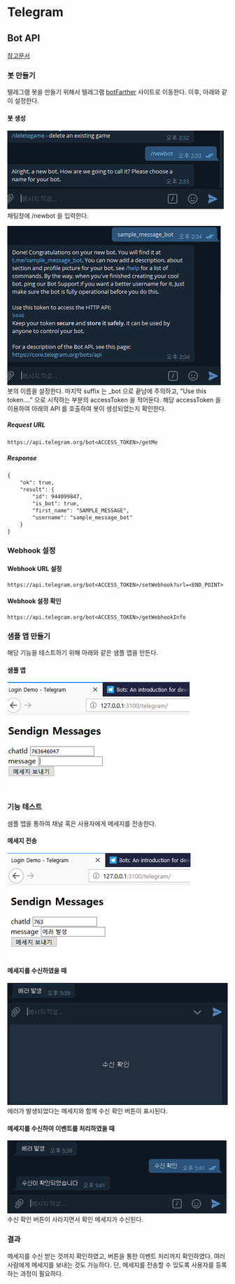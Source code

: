 # Telegram

## Bot API
[참고문서](https://core.telegram.org/bots)

### 봇 만들기
텔레그램 봇을 만들기 위해서 텔레그램 [botFarther](https://telegram.me/botfather) 사이트로 이동한다.
이후, 아래와 같이 설정한다.

#### 봇 생성
![telegram01.png](telegram01.png)
채팅창에 /newbot 을 입력한다.

![telegram02.png](telegram02.png)
봇의 이름을 설정한다. 마지막 suffix 는 _bot 으로 끝남에 주의하고, "Use this token...." 으로 시작하는 부분의 accessToken 을 적어둔다.
해당 accessToken 을 이용하여 아래의 API 를 호출하여 봇이 생성되었는지 확인한다.
##### Request URL
```
https://api.telegram.org/bot<ACCESS_TOKEN>/getMe
```
##### Response
```
{
    "ok": true,
    "result": {
        "id": 944099847,
        "is_bot": true,
        "first_name": "SAMPLE_MESSAGE",
        "username": "sample_message_bot"
    }
}
```

### Webhook 설정
#### Webhook URL 설정
```
https://api.telegram.org/bot<ACCESS_TOKEN>/setWebhook?url=<END_POINT>
```
#### Webhook 설정 확인
```
https://api.telegram.org/bot<ACCESS_TOKEN>/getWebhookInfo
```

### 샘플 앱 만들기
해당 기능을 테스트하기 위해 아래와 같은 샘플 앱을 만든다.

#### 샘플 앱
![telegram03.png](telegram03.png)

### 기능 테스트
샘플 앱을 통하여 채널 혹은 사용자에게 메세지를 전송한다.

#### 메세지 전송
![telegram04.png](telegram04.png)

#### 메세지를 수신하였을 때
![telegram05.png](telegram05.png)
에러가 발생되었다는 메세지와 함께 수신 확인 버튼이 표시된다.

#### 메세지를 수신하여 이벤트를 처리하였을 때
![telegram06.png](telegram06.png)
수신 확인 버튼이 사라지면서 확인 메세지가 수신된다.

### 결과
메세지를 수신 받는 것까지 확인하였고, 버튼을 통한 이벤트 처리까지 확인하였다.
여러 사람에게 메세지를 보내는 것도 가능하다. 단, 메세지를 전송할 수 있도록 사용자를 등록하는 과정이 필요하다.